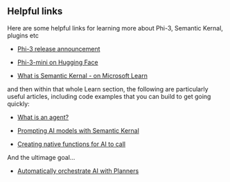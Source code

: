 ## Helpful links

Here are some helpful links for learning more about Phi-3, Semantic Kernal, plugins etc

- [Phi-3 release announcement](https://azure.microsoft.com/en-us/blog/introducing-phi-3-redefining-whats-possible-with-slms/)

- [Phi-3-mini on Hugging Face](https://huggingface.co/microsoft/Phi-3-mini-4k-instruct)

- [What is Semantic Kernal - on Microsoft Learn](https://learn.microsoft.com/en-us/semantic-kernel/overview/?tabs=Csharp)

and then within that whole Learn section, the following are particularly useful articles, including code examples that you can build to get going quickly:

- [What is an agent?](https://learn.microsoft.com/en-us/semantic-kernel/agents/?source=recommendations)

- [Prompting AI models with Semantic Kernal](https://learn.microsoft.com/en-us/semantic-kernel/prompts/your-first-prompt?tabs=Csharp)

- [Creating native functions for AI to call](https://learn.microsoft.com/en-us/semantic-kernel/agents/plugins/using-the-kernelfunction-decorator)

And the ultimage goal...

- [Automatically orchestrate AI with Planners](https://learn.microsoft.com/en-us/semantic-kernel/agents/planners/)